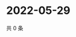 # 2022-05-29

共 0 条

<!-- BEGIN WEIBO -->
<!-- 最后更新时间 Sun May 29 2022 00:01:30 GMT+0800 (China Standard Time) -->

<!-- END WEIBO -->

